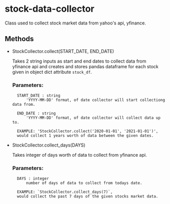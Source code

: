# stock-data-collector
Class used to collect stock market data from yahoo's api, yfinance.

## Methods
* StockCollector.collect(START_DATE, END_DATE)
    
    Takes 2 string inputs as start and end dates to collect
    data from yfinance api and creates and stores pandas dataframe for each stock given
    in object dict attribute `stock_df`.

    ### Parameters:
        START_DATE : string
            'YYYY-MM-DD' format, of date collector will start collectiong data from.
        
        END_DATE : string
            'YYYY-MM-DD' format, of date collector will collect data up to.
        
        EXAMPLE: 'StockCollector.collect('2020-01-01', '2021-01-01')',
        would collect 1 years worth of data between the given dates. 

* StockCollector.collect_days(DAYS)

    Takes integer of days worth of data to collect from yfinance api.

    ### Parameters:
        DAYS : integer
            number of days of data to collect from todays date.
            
        EXAMPLE: `StockCollector.collect_days(7)`,
        would collect the past 7 days of the given stocks market data.
